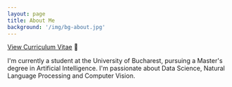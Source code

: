 ```yaml
---
layout: page
title: About Me
background: '/img/bg-about.jpg'
---
```


[View Curriculum Vitae](/img/cv.pdf) 📝

I'm currently a student at the University of Bucharest, pursuing a Master's degree in Artificial Intelligence. I'm passionate about Data Science, Natural Language Processing and Computer Vision.

